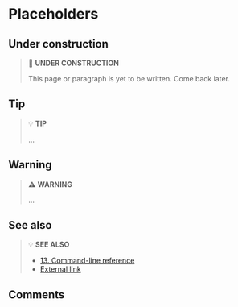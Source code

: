 # Placeholders

## Under construction

> 🚧 **UNDER CONSTRUCTION**
>
> This page or paragraph is yet to be written. Come back later.

## Tip

> 💡 **TIP**
>
> ...

## Warning

> ⚠ **WARNING**
>
> ...

## See also

> 💡 **SEE ALSO**
>
> * [13. Command-line reference](cli-reference.md)
> * [External link](https://google.com)

## Comments

<!-- TODO: Move to the upper level -->
